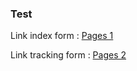### Test

Link index form : [Pages 1](https://dev--osrs-v5.netlify.app/)

Link tracking form : [Pages 2](https://dev--osrs-v5.netlify.app/tracking)